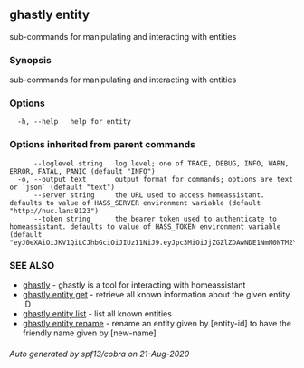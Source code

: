 ## ghastly entity

sub-commands for manipulating and interacting with entities

### Synopsis

sub-commands for manipulating and interacting with entities

### Options

```
  -h, --help   help for entity
```

### Options inherited from parent commands

```
      --loglevel string   log level; one of TRACE, DEBUG, INFO, WARN, ERROR, FATAL, PANIC (default "INFO")
  -o, --output text       output format for commands; options are text or `json` (default "text")
      --server string     the URL used to access homeassistant. defaults to value of HASS_SERVER environment variable (default "http://nuc.lan:8123")
      --token string      the bearer token used to authenticate to homeassistant. defaults to value of HASS_TOKEN environment variable (default "eyJ0eXAiOiJKV1QiLCJhbGciOiJIUzI1NiJ9.eyJpc3MiOiJjZGZlZDAwNDE1NmM0NTM2YTI4MDRiMmRiMjUzN2JmMCIsImlhdCI6MTU0OTc2Mzc3MywiZXhwIjoxODY1MTIzNzczfQ.wHtNVzQoEb1hY5m86QaEKOIp5pApyO0HZBJBDjfCJZc")
```

### SEE ALSO

* [ghastly](ghastly.md)	 - ghastly is a tool for interacting with homeassistant
* [ghastly entity get](ghastly_entity_get.md)	 - retrieve all known information about the given entity ID
* [ghastly entity list](ghastly_entity_list.md)	 - list all known entities
* [ghastly entity rename](ghastly_entity_rename.md)	 - rename an entity given by [entity-id] to have the friendly name given by [new-name]

###### Auto generated by spf13/cobra on 21-Aug-2020
